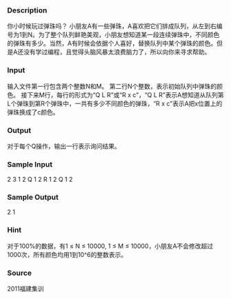 
### Description
你小时候玩过弹珠吗？
小朋友A有一些弹珠，A喜欢把它们排成队列，从左到右编号为1到N。为了整个队列鲜艳美观，小朋友想知道某一段连续弹珠中，不同颜色的弹珠有多少。当然，A有时候会依据个人喜好，替换队列中某个弹珠的颜色。但是A还没有学过编程，且觉得头脑风暴太浪费脑力了，所以向你来寻求帮助。
### Input
输入文件第一行包含两个整数N和M。
第二行N个整数，表示初始队列中弹珠的颜色。
接下来M行，每行的形式为“Q L R”或“R x c”，“Q L R”表示A想知道从队列第L个弹珠到第R个弹珠中，一共有多少不同颜色的弹珠，“R x c”表示A把x位置上的弹珠换成了c颜色。
### Output
对于每个Q操作，输出一行表示询问结果。
### Sample Input

2 3
1 2
Q 1 2
R 1 2
Q 1 2

### Sample Output
2
1
### Hint
对于100%的数据，有1 ≤ N ≤ 10000, 1 ≤ M ≤ 10000，小朋友A不会修改超过1000次，所有颜色均用1到10^6的整数表示。

### Source
2011福建集训
